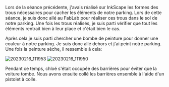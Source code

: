 Lors de la séance précédente, j'avais réalisé sur InkScape les formes des trous nécessaires pour cacher les éléments de notre parking.
Lors de cette séance, je suis donc allé au FabLab pour réaliser ces trous dans le sol de notre parking. Une fois les trous réalisés,
je suis parti vérifier que tout les éléments rentrait bien à leur place et c'était bien le cas. 

Après cela je suis parti chercher une bombe de peinture pour donner une couleur à notre parking. Je suis donc allé dehors et j'ai peint notre parking. 
Une fois la peinture sèche, il ressemble à cela: 

![20230216_111953](https://user-images.githubusercontent.com/120109320/219620233-048d6578-cba0-41b0-bca8-afff7228491f.jpg)
![20230216_111950](https://user-images.githubusercontent.com/120109320/219620256-bcd5608e-188b-4a9e-a0a0-ff04414ba065.jpg)


Pendant ce temps, chloé s'était occupée des barrières pour éviter que la voiture tombe. Nous avons ensuite collé les barrières ensemble à l'aide d'un pistolet à colle.
